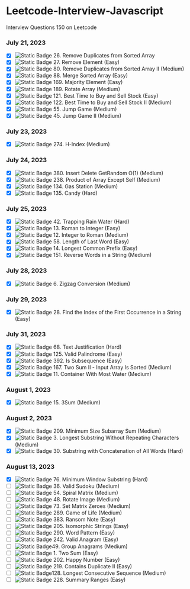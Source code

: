 # Leetcode-Interview-Javascript
Interview Questions 150 on Leetcode
### July 21, 2023
- [X] ![Static Badge](https://img.shields.io/badge/Easy-:badgeContent?color=green) 26. Remove Duplicates from Sorted Array 
- [X] ![Static Badge](https://img.shields.io/badge/Easy-:badgeContent?color=green) 27. Remove Element (Easy)
- [X] ![Static Badge](https://img.shields.io/badge/Medium-:badgeContent?color=gold) 80. Remove Duplicates from Sorted Array II (Medium)
- [X] ![Static Badge](https://img.shields.io/badge/Easy-:badgeContent?color=green) 88. Merge Sorted Array (Easy)
- [X] ![Static Badge](https://img.shields.io/badge/Easy-:badgeContent?color=green) 169. Majority Element (Easy)
- [X] ![Static Badge](https://img.shields.io/badge/Medium-:badgeContent?color=gold) 189. Rotate Array (Medium)
- [X] ![Static Badge](https://img.shields.io/badge/Easy-:badgeContent?color=green) 121. Best Time to Buy and Sell Stock (Easy)
- [X] ![Static Badge](https://img.shields.io/badge/Medium-:badgeContent?color=gold) 122. Best Time to Buy and Sell Stock II (Medium)
- [X] ![Static Badge](https://img.shields.io/badge/Medium-:badgeContent?color=gold) 55. Jump Game (Medium)
- [X] ![Static Badge](https://img.shields.io/badge/Medium-:badgeContent?color=gold) 45. Jump Game II (Medium)
### July 23, 2023
- [X] ![Static Badge](https://img.shields.io/badge/Medium-:badgeContent?color=gold) 274. H-Index (Medium)
### July 24, 2023
- [X] ![Static Badge](https://img.shields.io/badge/Medium-:badgeContent?color=gold) 380. Insert Delete GetRandom O(1) (Medium)
- [X] ![Static Badge](https://img.shields.io/badge/Medium-:badgeContent?color=gold) 238. Product of Array Except Self (Medium)
- [X] ![Static Badge](https://img.shields.io/badge/Medium-:badgeContent?color=gold) 134. Gas Station (Medium)
- [X] ![Static Badge](https://img.shields.io/badge/Hard-:badgeContent?color=red) 135. Candy (Hard)
### July 25, 2023
- [X] ![Static Badge](https://img.shields.io/badge/Hard-:badgeContent?color=red) 42. Trapping Rain Water (Hard)
- [X] ![Static Badge](https://img.shields.io/badge/Easy-:badgeContent?color=green) 13. Roman to Integer (Easy)
- [X] ![Static Badge](https://img.shields.io/badge/Medium-:badgeContent?color=gold) 12. Integer to Roman (Medium)
- [X] ![Static Badge](https://img.shields.io/badge/Easy-:badgeContent?color=green) 58. Length of Last Word (Easy)
- [X] ![Static Badge](https://img.shields.io/badge/Easy-:badgeContent?color=green) 14. Longest Common Prefix (Easy)
- [X] ![Static Badge](https://img.shields.io/badge/Medium-:badgeContent?color=gold) 151. Reverse Words in a String (Medium)
### July 28, 2023
- [X] ![Static Badge](https://img.shields.io/badge/Medium-:badgeContent?color=gold) 6. Zigzag Conversion (Medium)
### July 29, 2023
- [X] ![Static Badge](https://img.shields.io/badge/Easy-:badgeContent?color=green) 28. Find the Index of the First Occurrence in a String (Easy)
### July 31, 2023
- [X] ![Static Badge](https://img.shields.io/badge/Hard-:badgeContent?color=red) 68. Text Justification (Hard)
- [X] ![Static Badge](https://img.shields.io/badge/Easy-:badgeContent?color=green) 125. Valid Palindrome (Easy)
- [X] ![Static Badge](https://img.shields.io/badge/Easy-:badgeContent?color=green) 392. Is Subsequence (Easy)
- [X] ![Static Badge](https://img.shields.io/badge/Medium-:badgeContent?color=gold) 167. Two Sum II - Input Array Is Sorted (Medium)
- [X] ![Static Badge](https://img.shields.io/badge/Medium-:badgeContent?color=gold) 11. Container With Most Water (Medium)
### August 1, 2023
- [X] ![Static Badge](https://img.shields.io/badge/Medium-:badgeContent?color=gold) 15. 3Sum (Medium)
### August 2, 2023
- [X] ![Static Badge](https://img.shields.io/badge/Medium-:badgeContent?color=gold) 209. Minimum Size Subarray Sum (Medium)
- [X] ![Static Badge](https://img.shields.io/badge/Medium-:badgeContent?color=gold) 3. Longest Substring Without Repeating Characters (Medium)
- [X] ![Static Badge](https://img.shields.io/badge/Hard-:badgeContent?color=red) 30. Substring with Concatenation of All Words (Hard)
### August 13, 2023
- [X] ![Static Badge](https://img.shields.io/badge/Hard-:badgeContent?color=red) 76. Minimum Window Substring (Hard)
- [ ] ![Static Badge](https://img.shields.io/badge/Medium-:badgeContent?color=gold) 36. Valid Sudoku (Medium)
- [ ] ![Static Badge](https://img.shields.io/badge/Medium-:badgeContent?color=gold) 54. Spiral Matrix (Medium)
- [ ] ![Static Badge](https://img.shields.io/badge/Medium-:badgeContent?color=gold) 48. Rotate Image (Medium)
- [ ] ![Static Badge](https://img.shields.io/badge/Medium-:badgeContent?color=gold) 73. Set Matrix Zeroes (Medium)
- [ ] ![Static Badge](https://img.shields.io/badge/Medium-:badgeContent?color=gold) 289. Game of Life (Medium)
- [ ] ![Static Badge](https://img.shields.io/badge/Easy-:badgeContent?color=green) 383. Ransom Note (Easy)
- [ ] ![Static Badge](https://img.shields.io/badge/Easy-:badgeContent?color=green) 205. Isomorphic Strings (Easy)
- [ ] ![Static Badge](https://img.shields.io/badge/Easy-:badgeContent?color=green) 290. Word Pattern (Easy)
- [ ] ![Static Badge](https://img.shields.io/badge/Easy-:badgeContent?color=green) 242. Valid Anagram (Easy)
- [ ] ![Static Badge](https://img.shields.io/badge/Medium-:badgeContent?color=gold)49. Group Anagrams (Medium)
- [ ] ![Static Badge](https://img.shields.io/badge/Easy-:badgeContent?color=green) 1. Two Sum (Easy)
- [ ] ![Static Badge](https://img.shields.io/badge/Easy-:badgeContent?color=green) 202. Happy Number (Easy)
- [ ] ![Static Badge](https://img.shields.io/badge/Easy-:badgeContent?color=green) 219. Contains Duplicate II (Easy)
- [ ] ![Static Badge](https://img.shields.io/badge/Medium-:badgeContent?color=gold)128. Longest Consecutive Sequence (Medium)
- [ ] ![Static Badge](https://img.shields.io/badge/Easy-:badgeContent?color=green) 228. Summary Ranges (Easy)
